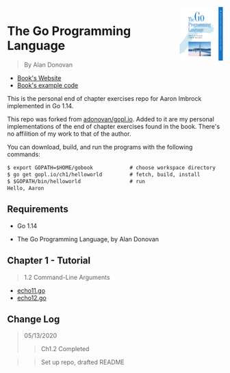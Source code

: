 <img src="./icons/cover.png" alt="The Go Programming Language by Alan Donovan" width="20%" align="right">

# The Go Programming Language

> By Alan Donovan

- [Book's Website](http://www.gopl.io/)
- [Book's example code](https://github.com/adonovan/gopl.io/)

This is the personal end of chapter exercises repo for Aaron Imbrock implemented in Go 1.14.

This repo was forked from [adonovan/gopl.io](https://github.com/adonovan/gopl.io/). Added to it are my personal implementations of the end of chapter exercises found in the book. There's no affilition of my work to that of the author.

You can download, build, and run the programs with the following commands:

    $ export GOPATH=$HOME/gobook            # choose workspace directory
    $ go get gopl.io/ch1/helloworld         # fetch, build, install
    $ $GOPATH/bin/helloworld                # run
    Hello, Aaron

## Requirements

- Go 1.14

- The Go Programming Language, by Alan Donovan

## Chapter 1 - Tutorial

> 1.2 Command-Line Arguments

- [echo11.go](https://github.com/aaron-imbrock/gobook/blob/master/ch1/echo11/echo11.go)
- [echo12.go](https://github.com/aaron-imbrock/gobook/blob/master/ch1/echo12/echo12.go)

## Change Log

> 05/13/2020
>> Ch1.2 Completed

>> Set up repo, drafted README
